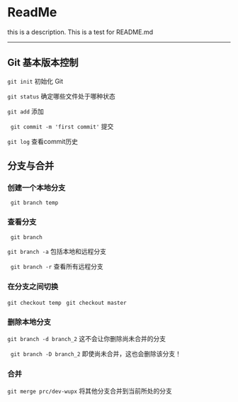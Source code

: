 # ReadMe

this is a description.
This is a test for README.md

---

## Git 基本版本控制
` git init `
  初始化 Git

` git status `
  确定哪些文件处于哪种状态

` git add ` 添加

` git commit -m 'first commit'`
提交

` git log ` 查看commit历史


## 分支与合并

### 创建一个本地分支
` git branch temp`

### 查看分支
` git branch`

` git branch -a `
包括本地和远程分支

` git branch -r`
查看所有远程分支
### 在分支之间切换
`git checkout temp `
`git checkout master `


### 删除本地分支
` git branch -d branch_2 `
这不会让你删除尚未合并的分支

` git branch -D branch_2`
即使尚未合并，这也会删除该分支！

### 合并
` git merge prc/dev-wupx `
将其他分支合并到当前所处的分支

